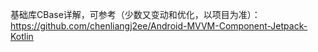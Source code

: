 基础库CBase详解，可参考（少数又变动和优化，以项目为准）：
https://github.com/chenliangj2ee/Android-MVVM-Component-Jetpack-Kotlin
